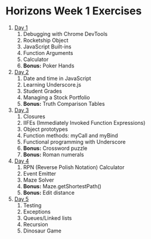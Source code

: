 # Horizons Week 1 Exercises

1. [Day 1](day1/README.md)
    1. Debugging with Chrome DevTools
    1. Rocketship Object
    1. JavaScript Built-ins
    1. Function Arguments
    1. Calculator
    1. **Bonus:** Poker Hands
1. [Day 2](day2/README.md)
    1. Date and time in JavaScript
    1. Learning Underscore.js
    1. Student Grades
    1. Managing a Stock Portfolio
    1. **Bonus:** Truth Comparison Tables
1. [Day 3](day3/README.md)
    1. Closures
    1. IIFEs (Immediately Invoked Function Expressions)
    1. Object prototypes
    1. Function methods: myCall and myBind
    1. Functional programming with Underscore
    1. **Bonus:** Crossword puzzle
    1. **Bonus:** Roman numerals
1. [Day 4](day4/README.md)
    1. RPN (Reverse Polish Notation) Calculator
    1. Event Emitter
    1. Maze Solver
    1. **Bonus:** Maze.getShortestPath()
    1. **Bonus:** Edit distance
1. [Day 5](day5/README.md)
    1. Testing
    1. Exceptions
    1. Queues/Linked lists
    1. Recursion
    1. Dinosaur Game
